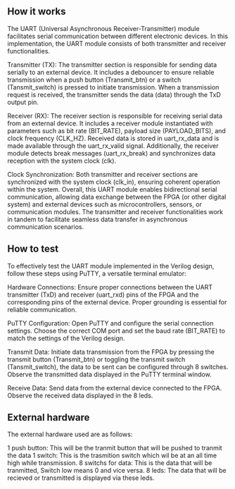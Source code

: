 <!---

This file is used to generate your project datasheet. Please fill in the information below and delete any unused
sections.

You can also include images in this folder and reference them in the markdown. Each image must be less than
512 kb in size, and the combined size of all images must be less than 1 MB.
-->

## How it works

The UART (Universal Asynchronous Receiver-Transmitter) module facilitates serial communication between different electronic devices. In this implementation, the UART module consists of both transmitter and receiver functionalities.

Transmitter (TX):
The transmitter section is responsible for sending data serially to an external device.
It includes a debouncer to ensure reliable transmission when a push button (Transmit_btn) or a switch (Tansmit_switch) is pressed to initiate transmission.
When a transmission request is received, the transmitter sends the data (data) through the TxD output pin.

Receiver (RX):
The receiver section is responsible for receiving serial data from an external device.
It includes a receiver module instantiated with parameters such as bit rate (BIT_RATE), payload size (PAYLOAD_BITS), and clock frequency (CLK_HZ).
Received data is stored in uart_rx_data and is made available through the uart_rx_valid signal.
Additionally, the receiver module detects break messages (uart_rx_break) and synchronizes data reception with the system clock (clk).

Clock Synchronization:
Both transmitter and receiver sections are synchronized with the system clock (clk_in), ensuring coherent operation within the system.
Overall, this UART module enables bidirectional serial communication, allowing data exchange between the FPGA (or other digital system) and external devices such as microcontrollers, sensors, or communication modules. The transmitter and receiver functionalities work in tandem to facilitate seamless data transfer in asynchronous communication scenarios.

## How to test

To effectively test the UART module implemented in the Verilog design, follow these steps using PuTTY, a versatile terminal emulator:

Hardware Connections:
Ensure proper connections between the UART transmitter (TxD) and receiver (uart_rxd) pins of the FPGA and the corresponding pins of the external device. Proper grounding is essential for reliable communication.

PuTTY Configuration:
Open PuTTY and configure the serial connection settings. Choose the correct COM port and set the baud rate (BIT_RATE) to match the settings of the Verilog design.

Transmit Data:
Initiate data transmission from the FPGA by pressing the transmit button (Transmit_btn) or toggling the transmit switch (Tansmit_switch), the data to be sent can be configured through 8 switches. Observe the transmitted data displayed in the PuTTY terminal window.

Receive Data:
Send data from the external device connected to the FPGA. Observe the received data displayed in the 8 leds.

## External hardware

The external hardware used are as follows:

1 push button: This will be the tranmit button that will be pushed to tranmit the data
1 switch: This is the trasmition switch which wil be at an all time high while transmission.
8 switchs for data: This is the data that will be tranmitted, Switch low means 0 and vice versa.
8 leds: The data that will be recieved or transmitted is displayed via these leds.
